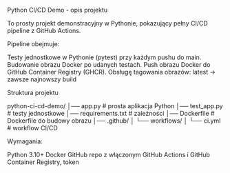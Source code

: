 Python CI/CD Demo - opis projektu

To prosty projekt demonstracyjny w Pythonie, pokazujący pełny CI/CD pipeline z GitHub Actions.

Pipeline obejmuje:

Testy jednostkowe w Pythonie (pytest) przy każdym pushu do main.
Budowanie obrazu Docker po udanych testach.
Push obrazu Docker do GitHub Container Registry (GHCR).
Obsługę tagowania obrazów:
latest → zawsze najnowszy build

Struktura projektu

python-ci-cd-demo/
│── app.py             # prosta aplikacja Python
│── test_app.py        # testy jednostkowe
│── requirements.txt   # zależności
│── Dockerfile         # Dockerfile do budowy obrazu
│── .github/
│    └── workflows/
│         └── ci.yml   # workflow CI/CD


Wymagania:

Python 3.10+
Docker
GitHub repo z włączonym GitHub Actions i GitHub Container Registry, token
